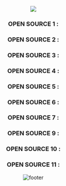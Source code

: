 
<div align="center">
<img src="https://capsule-render.vercel.app/api?type=waving&height=300&color=c90&text=LIST&fontAlign=50&fontColor=fff" />

### OPEN SOURCE 1 : 

### OPEN SOURCE 2 : 

### OPEN SOURCE 3 : 

### OPEN SOURCE 4 : 

### OPEN SOURCE 5 : 

### OPEN SOURCE 6 : 

### OPEN SOURCE 7 : 

### OPEN SOURCE 9 : 

### OPEN SOURCE 10 :

### OPEN SOURCE 11 : 

![footer](https://capsule-render.vercel.app/api?section=footer&type=waving&height=200&color=000)
</div>



<!--
**JoSungHyeon/JoSungHyeon** is a ✨ _special_ ✨ repository because its `README.md` (this file) appears on your GitHub profile.

Here are some ideas to get you started:

- 🔭 I’m currently working on ...
- 🌱 I’m currently learning ...
- 👯 I’m looking to collaborate on ...
- 🤔 I’m looking for help with ...
- 💬 Ask me about ...
- 📫 How to reach me: ...
- 😄 Pronouns: ...
- ⚡ Fun fact: ...
-->
